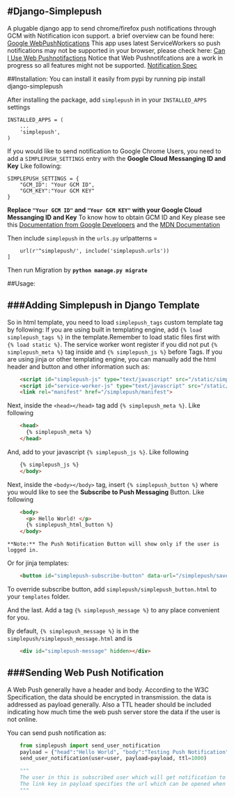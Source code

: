 #Django-Simplepush
------

A plugable django app to send chrome/firefox push notifications through GCM with Notification icon support.
a brief overview can be found here: [Google WebPushNotications](https://developers.google.com/web/fundamentals/getting-started/codelabs/push-notifications/)
This app uses latest ServiceWorkers so push notifications may not be supported in your browser, please check here: [Can I Use Web Pushnotifactions](http://caniuse.com/#search=notification)
Notice that Web Pushnotifcations are a work in progress so all features might not be supported.
[Notification Spec](https://notifications.spec.whatwg.org/)

##Installation:
You can install it easily from pypi by running
	pip install django-simplepush

After installing the package, add ``simplepush`` in in your
``INSTALLED_APPS`` settings

	INSTALLED_APPS = (
	    ...
	    'simplepush',
	)

If you would like to send notification to Google Chrome Users, you need
to add a ``SIMPLEPUSH_SETTINGS`` entry with the **Google Cloud Messanging
ID and Key** Like following:

    SIMPLEPUSH_SETTINGS = {
        "GCM_ID": "Your GCM ID",
        "GCM_KEY":"Your GCM KEY"
    }

**Replace ``"Your GCM ID"`` and ``"Your GCM KEY"`` with your Google
Cloud Messanging ID and Key**
To know how to obtain GCM ID and Key please see this [Documentation from Google Developers](https://developers.google.com/web/fundamentals/getting-started/push-notifications/step-04?hl=en) and the [MDN Documentation](https://developer.mozilla.org/en-US/docs/Web/API/Push_API/Using_the_Push_API#Setting_up_Google_Cloud_Messaging)

Then include ``simplepush`` in the ``urls.py``
    urlpatterns =

        url(r'^simplepush/', include('simplepush.urls'))
    ]

Then run Migration by **``python manage.py migrate``**

##Usage:

###Adding Simplepush in Django Template
---------------------------------------

So in html template, you need to load ``simplepush_tags`` custom template tag by following: 
If you are using built in templating engine, add ``{% load simplepush_tags %}`` in the template.Remember to load static files first with ``{% load static %}``. The service worker wont register if you did not put ``{% simplepush_meta %}``  tag inside <head></head> and ``{% simplepush_js %}`` before </body> Tags. If you are using jinja or other templating engine, you can manually add the html header and button and other information such as:

```html
	<script id="simplepush-js" type="text/javascript" src="/static/simplepush/simplepush.js"></script>
	<script id="service-worker-js" type="text/javascript" src="/static/simplepush/simplepush_serviceworker.js"></script>
	<link rel="manifest" href="/simplepush/manifest">
```
Next, inside the ``<head></head>`` tag add ``{% simplepush_meta %}``. Like following
```html
	<head>
	  {% simplepush_meta %}
	</head>
```
And, add to your javascript ``{% simplepush_js %}``. Like following
```html
	{% simplepush_js %}
	</body>
```

Next, inside the ``<body></body>`` tag, insert ``{% simplepush_button %}``
where you would like to see the **Subscribe to Push Messaging** Button.
Like following
```html
    <body>
      <p> Hello World! </p>
      {% simplepush_html_button %}
    </body>
```

    **Note:** The Push Notification Button will show only if the user is logged in.
Or for jinja templates:

```html
	<button id="simplepush-subscribe-button" data-url="/simplepush/save_information">Subscribe to Push Messaging</button>
```

To override subscribe button, add ``simplepush/simplepush_button.html`` to your ``templates`` folder. 

And the last. Add a tag ``{% simplepush_message %}`` to any place convenient for you.

By default, ``{% simplepush_message %}`` is in the ``simplepush/simplepush_message.html`` and is 
```html
	<div id="simplepush-message" hidden></div>
```


###Sending Web Push Notification
--------------------------------
A Web Push generally have a header and body. According to the W3C Specification, the data should be encrypted in transmission. the data is addressed as payload generally. Also a TTL header should be included indicating how much time the web push server store the data if the user is not online.

You can send push notification as:

```python
	from simplepush import send_user_notification
	payload = {"head":"Hello World", "body":"Testing Push Notification", "icon":"http://loremflickr.com/320/240", "link":"https://github.com/subhajeet2107/django-simplepush"}
	send_user_notification(user=user, payload=payload, ttl=1000)

	"""
	The user in this is subscribed user which will get notification to all of his subscribed browser, a user can have multiple subscriptions through various browsers or devices.
	The link key in payload specifies the url which can be opened when clicking on Notification
	"""

```